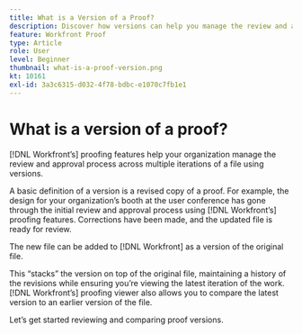 ```yaml
---
title: What is a Version of a Proof?
description: Discover how versions can help you manage the review and approval process across multiple iterations of a file using [!DNL  's] proofing features.
feature: Workfront Proof
type: Article
role: User
level: Beginner
thumbnail: what-is-a-proof-version.png
kt: 10161
exl-id: 3a3c6315-d032-4f78-bdbc-e1070c7fb1e1
---
```

# What is a version of a proof?

[!DNL Workfront’s] proofing features help your organization manage the review and approval process across multiple iterations of a file using versions.

A basic definition of a version is a revised copy of a proof. For example, the design for your organization’s booth at the user conference has gone through the initial review and approval process using [!DNL Workfront’s] proofing features. Corrections have been made, and the updated file is ready for review.

The new file can be added to [!DNL Workfront] as a version of the original file.

This “stacks” the version on top of the original file, maintaining a history of the revisions while ensuring you’re viewing the latest iteration of the work. [!DNL Workfront’s] proofing viewer also allows you to compare the latest version to an earlier version of the file.

Let’s get started reviewing and comparing proof versions.
